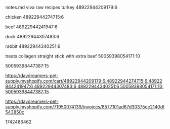 notes.md
viva raw recipes
turkey
48922944209179:6

chicken
48922944274715:6

beef
48922944241947:6

duck
48922944307483:6

rabbit
48922944340251:6

treats
collagen straight stick with extra beef
50059398054171:10

50059398447387:15

https://daydreamers-pet-supply.myshopify.com/cart/48922944209179:6,48922944274715:6,48922944241947:6,48922944307483:6,48922944340251:6,50059398054171:10,50059398447387:15

https://daydreamers-pet-supply.myshopify.com/71950074139/invoices/8577101ad67d30375ee2140df543850c


1742486462